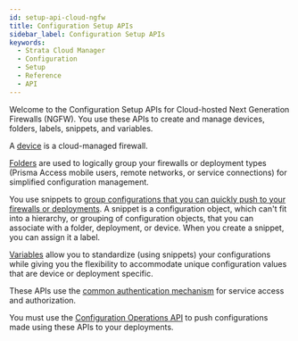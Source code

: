 ```yaml
---
id: setup-api-cloud-ngfw
title: Configuration Setup APIs
sidebar_label: Configuration Setup APIs
keywords:
  - Strata Cloud Manager
  - Configuration
  - Setup
  - Reference
  - API
---
```


Welcome to the Configuration Setup APIs for Cloud-hosted Next Generation Firewalls (NGFW). You use
these APIs to create and manage devices, folders, labels, snippets, and variables.


A [device](https://docs.paloaltonetworks.com/strata-cloud-manager/getting-started/manage-configuration-ngfw-and-prisma-access/device-settings) 
is a cloud-managed firewall.

[Folders](https://docs.paloaltonetworks.com/strata-cloud-manager/getting-started/workflows/workflows-ngfw-setup/folder-management)
are used to logically group your firewalls or deployment types (Prisma Access mobile users,
remote networks, or service connections) for simplified configuration management.

You use snippets to 
[group configurations that you can quickly push to your firewalls or deployments](https://docs.paloaltonetworks.com/strata-cloud-manager/getting-started/manage-configuration-ngfw-and-prisma-access/configuration-scope/snippets). 
A snippet is a configuration object, which can't fit into a hierarchy, or grouping of configuration
objects, that you can associate with a folder, deployment, or device. When you create a snippet, you
can assign it a label.

[Variables](https://docs.paloaltonetworks.com/strata-cloud-manager/getting-started/manage-configuration-ngfw-and-prisma-access/configuration-scope/variables)
allow you to standardize (using snippets) your configurations while giving you the
flexibility to accommodate unique configuration values that are device or deployment specific.

These APIs use the [common authentication mechanism](/scm/docs/getstarted) for service access and authorization.

You must use the [Configuration Operations API](/scm/api/config/cloudngfw/operations/operations-api-cloud-ngfw) to push
configurations made using these APIs to your deployments.
